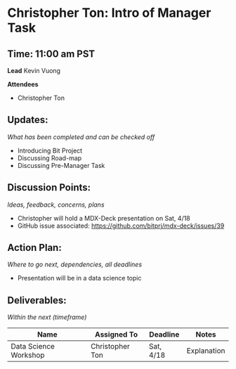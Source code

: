# Christopher Ton: Intro of Manager Task
## Time: 11:00 am PST

**Lead**
Kevin Vuong

**Attendees**
* Christopher Ton 

## Updates:
*What has been completed and can be checked off*

* Introducing Bit Project
* Discussing Road-map
* Discussing Pre-Manager Task

## Discussion Points:
*Ideas, feedback, concerns, plans*
* Christopher will hold a MDX-Deck presentation on Sat, 4/18
* GitHub issue associated: https://github.com/bitprj/mdx-deck/issues/39

## Action Plan:
*Where to go next, dependencies, all deadlines*
* Presentation will be in a data science topic

## Deliverables:
*Within the next (timeframe)*

Name  | Assigned To | Deadline | Notes
------|-------------|----------|------
Data Science Workshop | Christopher Ton | Sat, 4/18 | Explanation
